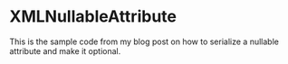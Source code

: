# XMLNullableAttribute

This is the sample code from my blog post on how to serialize a nullable attribute and make it optional.

